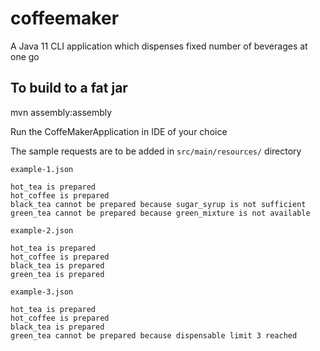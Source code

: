 # coffeemaker

A Java 11 CLI application which dispenses fixed number of beverages at one go

## To build to a fat jar

mvn assembly:assembly

Run the CoffeMakerApplication in IDE of your choice

The sample requests are to be added in `src/main/resources/` directory

`example-1.json`

```
hot_tea is prepared
hot_coffee is prepared
black_tea cannot be prepared because sugar_syrup is not sufficient
green_tea cannot be prepared because green_mixture is not available
```

`example-2.json`

```
hot_tea is prepared
hot_coffee is prepared
black_tea is prepared
green_tea is prepared
```

`example-3.json`

```
hot_tea is prepared
hot_coffee is prepared
black_tea is prepared
green_tea cannot be prepared because dispensable limit 3 reached
```
